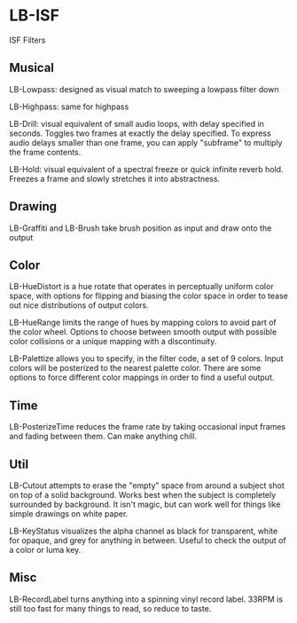 # LB-ISF
ISF Filters

## Musical

LB-Lowpass: designed as visual match to sweeping a lowpass filter down

LB-Highpass: same for highpass

LB-Drill: visual equivalent of small audio loops, with delay specified in seconds. Toggles two frames at exactly the delay specified. To express audio delays smaller than one frame, you can apply "subframe" to multiply the frame contents.

LB-Hold: visual equivalent of a spectral freeze or quick infinite reverb hold. Freezes a frame and slowly stretches it into abstractness.

## Drawing

LB-Graffiti and LB-Brush take brush position as input and draw onto the output

## Color

LB-HueDistort is a hue rotate that operates in perceptually uniform color space, with options for flipping and biasing the color space in order to tease out nice distributions of output colors.

LB-HueRange limits the range of hues by mapping colors to avoid part of the color wheel. Options to choose between smooth output with possible color collisions or a unique mapping with a discontinuity.

LB-Palettize allows you to specify, in the filter code, a set of 9 colors. Input colors will be posterized to the nearest palette color. There are some options to force different color mappings in order to find a useful output.

## Time

LB-PosterizeTime reduces the frame rate by taking occasional input frames and fading between them. Can make anything chill.

## Util

LB-Cutout attempts to erase the "empty" space from around a subject shot on top of a solid background. Works best when the subject is completely surrounded by background. It isn't magic, but can work well for things like simple drawings on white paper.

LB-KeyStatus visualizes the alpha channel as black for transparent, white for opaque, and grey for anything in between. Useful to check the output of a color or luma key.

## Misc

LB-RecordLabel turns anything into a spinning vinyl record label. 33RPM is still too fast for many things to read, so reduce to taste.
